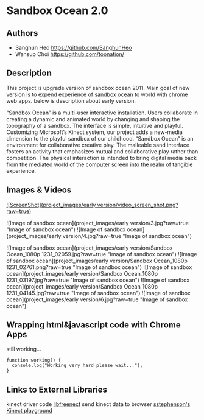 # Sandbox Ocean 2.0

## Authors
- Sanghun Heo  https://github.com/SanghunHeo
- Wansup Choi  https://github.com/toonation/

## Description
This project is upgrade version of sandbox ocean 2011. Main goal of new version is to expend experience of sandbox ocean to world with chrome web apps. below is description about early version.

“Sandbox Ocean” is a multi-user interactive installation. Users collaborate in creating a dynamic and animated world by changing and shaping the topography of a sandbox. The interface is simple, intuitive and playful. Customizing Microsoft’s Kinect system, our project adds a new-media dimension to the playful sandbox of our childhood. “Sandbox Ocean” is an environment for collaborative creative play. The malleable sand interface fosters an activity that emphasizes mutual and collaborative play rather than competition. The physical interaction is intended to bring digital media back from the mediated world of the computer screen into the realm of tangible experience.


## Images & Videos

[![ScreenShot](project_images/early version/video_screen_shot.png?raw=true)](http://vimeo.com/34409128)

![Image of sandbox ocean](project_images/early version/3.jpg?raw=true "Image of sandbox ocean")
![Image of sandbox ocean](project_images/early version/4.jpg?raw=true "Image of sandbox ocean")

![Image of sandbox ocean](project_images/early version/Sandbox Ocean_1080p 1231_02059.jpg?raw=true "Image of sandbox ocean")
![Image of sandbox ocean](project_images/early version/Sandbox Ocean_1080p 1231_02761.png?raw=true "Image of sandbox ocean")
![Image of sandbox ocean](project_images/early version/Sandbox Ocean_1080p 1231_03197.jpg?raw=true "Image of sandbox ocean")
![Image of sandbox ocean](project_images/early version/Sandbox Ocean_1080p 1231_04145.jpg?raw=true "Image of sandbox ocean")
![Image of sandbox ocean](project_images/early version/6.jpg?raw=true "Image of sandbox ocean")

## Wrapping html&javascript code with Chrome Apps
still working...
```
function working() {
  console.log("Working very hard please wait...");
}
```

## Links to External Libraries
  kinect driver code
[libfreenect](https://github.com/OpenKinect/libfreenect "libfreenect github")
  send kinect data to browser
[sstephenson's Kinect playground](https://github.com/sstephenson/kinect "sstephenson's Kinect playground github")  
